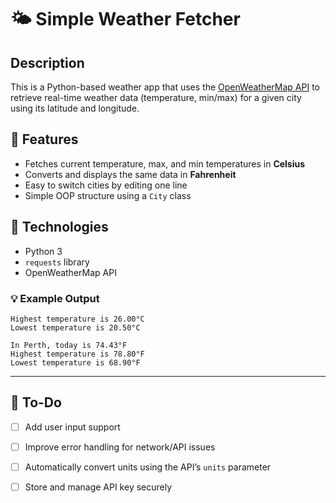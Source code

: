 # 🌤️ Simple Weather Fetcher

## Description  
This is a Python-based weather app that uses the [OpenWeatherMap API](https://openweathermap.org/current) to retrieve real-time weather data (temperature, min/max) for a given city using its latitude and longitude.  

## 📌 Features  
- Fetches current temperature, max, and min temperatures in **Celsius**  
- Converts and displays the same data in **Fahrenheit**  
- Easy to switch cities by editing one line  
- Simple OOP structure using a `City` class  

## 🧰 Technologies  
- Python 3  
- `requests` library  
- OpenWeatherMap API  

### 💡 Example Output
```In Perth, today is 23.57°C
Highest temperature is 26.00°C
Lowest temperature is 20.50°C

In Perth, today is 74.43°F
Highest temperature is 78.80°F
Lowest temperature is 68.90°F
```
---

## 📝 To-Do

- [ ] Add user input support  
- [ ] Improve error handling for network/API issues  
- [ ] Automatically convert units using the API’s `units` parameter  
- [ ] Store and manage API key securely  

